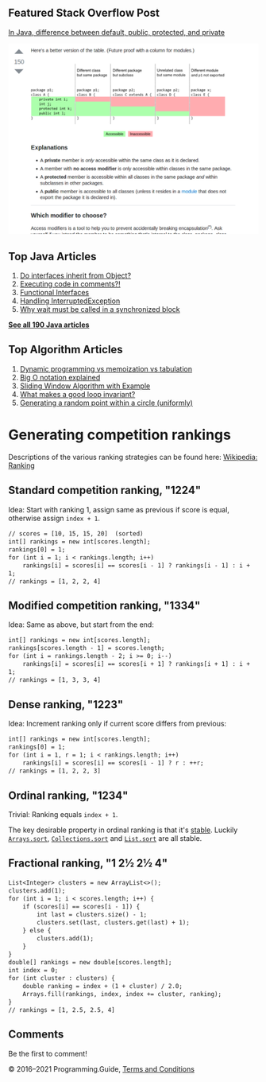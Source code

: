 <span class="underline"></span>

<span class="underline"></span>

## Featured Stack Overflow Post

[In Java, difference between default, public, protected, and private](https://stackoverflow.com/a/33627846/276052)

[<img src="images/so-featured-33627846.png" alt="StackOverflow screenshot thumbnail" class="screenshot" />](https://stackoverflow.com/a/33627846/276052)

<span class="underline"></span>

## Top Java Articles

1.  [Do interfaces inherit from Object?](java/do-interfaces-inherit-from-object.html)
2.  [Executing code in comments?!](java/executing-code-in-comments.html)
3.  [Functional Interfaces](java/functional-interfaces.html)
4.  [Handling InterruptedException](java/handling-interrupted-exceptions.html)
5.  [Why wait must be called in a synchronized block](java/why-wait-must-be-in-synchronized.html)

[**See all 190 Java articles**](java/index.html)

## Top Algorithm Articles

1.  [Dynamic programming vs memoization vs tabulation](dynamic-programming-vs-memoization-vs-tabulation.html)
2.  [Big O notation explained](big-o-notation-explained.html)
3.  [Sliding Window Algorithm with Example](sliding-window-example.html)
4.  [What makes a good loop invariant?](what-makes-a-good-loop-invariant.html)
5.  [Generating a random point within a circle (uniformly)](random-point-within-circle.html)

# Generating competition rankings

Descriptions of the various ranking strategies can be found here: [Wikipedia: Ranking](https://en.wikipedia.org/wiki/Ranking)

## Standard competition ranking, "1224"

Idea: Start with ranking 1, assign same as previous if score is equal, otherwise assign `index + 1`.

    // scores = [10, 15, 15, 20]  (sorted)
    int[] rankings = new int[scores.length];
    rankings[0] = 1;
    for (int i = 1; i < rankings.length; i++)
        rankings[i] = scores[i] == scores[i - 1] ? rankings[i - 1] : i + 1;
    // rankings = [1, 2, 2, 4]

## Modified competition ranking, "1334"

Idea: Same as above, but start from the end:

    int[] rankings = new int[scores.length];
    rankings[scores.length - 1] = scores.length;
    for (int i = rankings.length - 2; i >= 0; i--)
        rankings[i] = scores[i] == scores[i + 1] ? rankings[i + 1] : i + 1;
    // rankings = [1, 3, 3, 4]

## Dense ranking, "1223"

Idea: Increment ranking only if current score differs from previous:

    int[] rankings = new int[scores.length];
    rankings[0] = 1;
    for (int i = 1, r = 1; i < rankings.length; i++)
        rankings[i] = scores[i] == scores[i - 1] ? r : ++r;
    // rankings = [1, 2, 2, 3]

## Ordinal ranking, "1234"

Trivial: Ranking equals `index + 1`.

The key desirable property in ordinal ranking is that it's [stable](https://en.wikipedia.org/wiki/Sorting_algorithm#Stability). Luckily [`Arrays.sort`](https://docs.oracle.com/javase/8/docs/api/java/util/Arrays.html#sort-int%3AA-), [`Collections.sort`](https://docs.oracle.com/javase/8/docs/api/java/util/Collections.html#sort-java.util.List-) and [`List.sort`](https://docs.oracle.com/javase/8/docs/api/java/util/List.html#sort-java.util.Comparator-) are all stable.

## Fractional ranking, "1 2½ 2½ 4"

    List<Integer> clusters = new ArrayList<>();
    clusters.add(1);
    for (int i = 1; i < scores.length; i++) {
        if (scores[i] == scores[i - 1]) {
            int last = clusters.size() - 1;
            clusters.set(last, clusters.get(last) + 1);
        } else {
            clusters.add(1);
        }
    }
    double[] rankings = new double[scores.length];
    int index = 0;
    for (int cluster : clusters) {
        double ranking = index + (1 + cluster) / 2.0;
        Arrays.fill(rankings, index, index += cluster, ranking);
    }
    // rankings = [1, 2.5, 2.5, 4]

## Comments

Be the first to comment!

© 2016–2021 Programming.Guide, [Terms and Conditions](terms-and-conditions.html)
